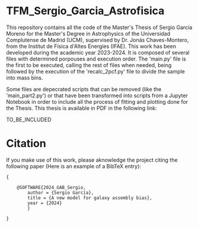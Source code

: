 # TFM_Sergio_Garcia_Astrofisica

This repository contains all the code of the Master's Thesis of Sergio García Moreno for the Master's Degree in Astrophysics of the Universidad Complutense de Madrid (UCM), supervised by Dr. Jonás Chaves-Montero, from the Institut de Física d'Altes Energies (IFAE). This work has been developed during the academic year 2023-2024. It is composed of several files with determined porpouses and execution order. The 'main.py' file is the first to be executed, calling the rest of files when needed, being followed by the execution of the 'recalc_2pcf.py' file to divide the sample into mass bins. 

Some files are depecrated scripts that can be removed (like the 'main_part2.py') or that have been transformed into scripts from a Jupyter Notebook in order to include all the process of fitting and plotting done for the Thesis. This thesis is available in PDF in the following link:

TO_BE_INCLUDED

# Citation

If you make use of this work, please aknowledge the project citing the following paper (Here is an example of a BibTeX entry):
```
{

    @SOFTWARE{2024_GAB_Sergio,
        author = {Sergio García},
        title = {A new model for galaxy assembly bias},
        year = {2024}
        }

}
```